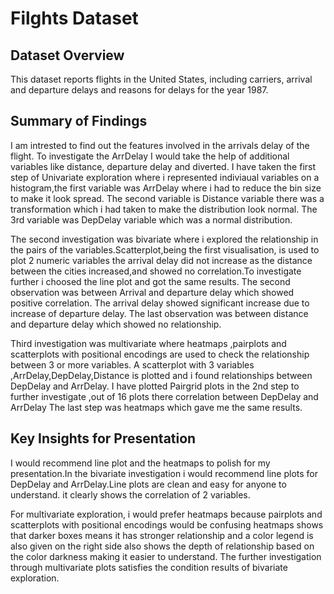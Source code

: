 # Filghts Dataset

## Dataset Overview

This dataset reports flights in the United States, including carriers, arrival and departure delays and reasons for delays for the year 1987.

## Summary of Findings



I am intrested to find out the features involved in the arrivals delay of the flight. To investigate the ArrDelay I would take the help of additional variables like distance, departure delay and diverted. I have taken the first step of Univariate exploration where i represented indiviaual variables on a histogram,the first variable was ArrDelay where i had to reduce the bin size to make it look spread.
The second variable is Distance variable there was a transformation which i had taken to make the distribution look normal.
The 3rd variable was DepDelay variable which was a normal distribution.

The second investigation was bivariate where i explored the relationship in the pairs of the variables.Scatterplot,being the first visualisation, is used to plot 2 numeric variables the arrival delay did not increase as the distance between the cities increased,and showed no correlation.To investigate further i choosed the line plot and got the same results.
The second observation was between Arrival and departure delay which showed positive correlation. The arrival delay showed significant increase due to increase of departure delay.
The last observation was between distance and departure delay which showed no relationship.

Third investigation was multivariate where heatmaps ,pairplots and scatterplots with positional encodings are used to check the relationship between 3 or more variables. A scatterplot with 3 variables ,ArrDelay,DepDelay,Distance is plotted and i found relationships between DepDelay and ArrDelay.
I have plotted Pairgrid plots in the 2nd step to further investigate ,out of 16 plots there correlation between DepDelay and ArrDelay
The last step was heatmaps which gave me the same results. 

## Key Insights for Presentation

I would recommend line plot and the heatmaps to polish for my presentation.In the bivariate investigation i would recommend line plots for DepDelay and ArrDelay.Line plots are clean and easy for anyone to understand. it clearly shows the correlation of 2 variables.

For multivariate exploration, i would prefer heatmaps because pairplots and scatterplots with positional encodings would be confusing heatmaps shows that darker boxes means it has stronger relationship and a color legend is also given on the right side also shows the depth of relationship based on the color darkness making it easier to understand. The further investigation through multivariate plots satisfies the condition results of bivariate exploration.
